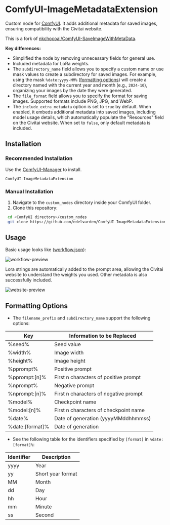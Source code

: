 # ComfyUI-ImageMetadataExtension

Custom node for [ComfyUI](https://github.com/comfyanonymous/ComfyUI). It adds additional metadata for saved images, ensuring compatibility with the Civitai website.

This is a fork of [nkchocoai/ComfyUI-SaveImageWithMetaData](https://github.com/nkchocoai/ComfyUI-SaveImageWithMetaData).

**Key differences:**
- Simplified the node by removing unnecessary fields for general use.
- Included metadata for LoRa weights.
- The `subdirectory_name` field allows you to specify a custom name or use mask values to create a subdirectory for saved images. For example, using the mask `%date:yyyy-MM%` ([formatting options](#formatting-options)) will create a directory named with the current year and month (e.g., `2024-10`), organizing your images by the date they were generated.
- The `file_format` field allows you to specify the format for saving images. Supported formats include PNG, JPG, and WebP.
- The `include_extra_metadata` option is set to `true` by default. When enabled, it embeds additional metadata into saved images, including model usage details, which automatically populate the "Resources" field on the Civitai website. When set to `false`, only default metadata is included.

## Installation

### Recommended Installation

Use the [ComfyUI-Manager](https://github.com/ltdrdata/ComfyUI-Manager) to install.

```
ComfyUI-ImageMetadataExtension
```

### Manual Installation

1. Navigate to the `custom_nodes` directory inside your ComfyUI folder.
2. Clone this repository:

  ```bash
   cd <ComfyUI directory>/custom_nodes
   git clone https://github.com/edelvarden/ComfyUI-ImageMetadataExtension.git
  ```

## Usage

Basic usage looks like ([workflow.json](assets/workflow.json)):

![workflow-preview](assets/Capture1.PNG)

Lora strings are automatically added to the prompt area, allowing the Civitai website to understand the weights you used. Other metadata is also successfully included.

![website-preview](assets/Capture2.PNG)

## Formatting Options
- The `filename_prefix` and `subdirectory_name` support the following options:

| Key             | Information to be Replaced            |
| --------------- | ------------------------------------- |
| %seed%          | Seed value                            |
| %width%         | Image width                           |
| %height%        | Image height                          |
| %pprompt%       | Positive prompt                       |
| %pprompt:[n]%   | First n characters of positive prompt |
| %nprompt%       | Negative prompt                       |
| %nprompt:[n]%   | First n characters of negative prompt |
| %model%         | Checkpoint name                       |
| %model:[n]%     | First n characters of checkpoint name |
| %date%          | Date of generation (yyyyMMddhhmmss)  |
| %date:[format]% | Date of generation                    |

- See the following table for the identifiers specified by `[format]` in `%date:[format]%`:

| Identifier | Description                 |
| ---------- | --------------------------- |
| yyyy       | Year                        |
| yy         | Short year format           |
| MM         | Month                       |
| dd         | Day                         |
| hh         | Hour                        |
| mm         | Minute                      |
| ss         | Second                      |
